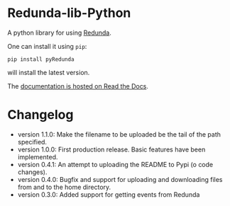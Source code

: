 # Redunda-lib-Python

A python library for using [Redunda](https://redunda.sobotics.org/).

One can install it using `pip`:

    pip install pyRedunda

will install the latest version.

The [documentation is hosted on Read the Docs](http://pyredunda.readthedocs.io/en/latest/).

# Changelog

 - version 1.1.0: Make the filename to be uploaded be the tail of the path specified.
 - version 1.0.0: First production release. Basic features have been implemented.
 - version 0.4.1: An attempt to uploading the README to Pypi (o code changes).
 - version 0.4.0: Bugfix and support for uploading and downloading files from and to the home directory.
 - version 0.3.0: Added support for getting events from Redunda

